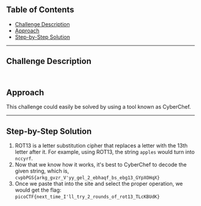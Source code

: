## Table of Contents
- [Challenge Description](#challenge-description)
- [Approach](#approach)
- [Step-by-Step Solution](#step-by-step-solution)

---

## Challenge Description
![]()
---

## Approach
This challenge could easily be solved by using a tool known as CyberChef.

---

## Step-by-Step Solution
1. ROT13 is a letter substitution cipher that replaces a letter with the 13th letter after it. For example, using ROT13, the string ``apples`` would turn into ``nccyrf``.
2. Now that we know how it works, it's best to CyberChef to decode the given string, which is, ``cvpbPGS{arkg_gvzr_V'yy_gel_2_ebhaqf_bs_ebg13_GYpXOHqX}``
3. Once we paste that into the site and select the proper operation, we would get the flag: ``picoCTF{next_time_I'll_try_2_rounds_of_rot13_TLcKBUdK}``


